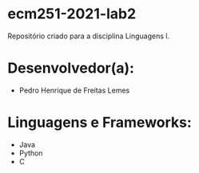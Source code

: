 # ecm251-2021-lab2
Repositório criado para a disciplina Linguagens l.

# Desenvolvedor(a):
- Pedro Henrique de Freitas Lemes 


# Linguagens e Frameworks:
- Java
- Python
- C
